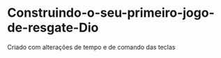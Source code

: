 # Construindo-o-seu-primeiro-jogo-de-resgate-Dio
Criado com alterações de tempo e de comando das teclas

